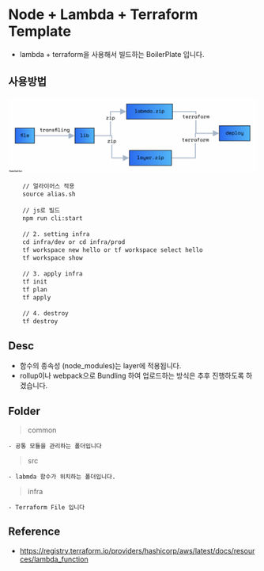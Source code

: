 # Node + Lambda + Terraform Template

- lambda + terraform을 사용해서 빌드하는 BoilerPlate 입니다.

## 사용방법

![arhc](./public/arch.png)

```
    // 얼라이어스 적용
    source alias.sh

    // js로 빌드
    npm run cli:start

    // 2. setting infra
    cd infra/dev or cd infra/prod
    tf workspace new hello or tf workspace select hello
    tf workspace show

    // 3. apply infra
    tf init
    tf plan
    tf apply

    // 4. destroy
    tf destroy

```

## Desc

- 함수의 종속성 (node_modules)는 layer에 적용됩니다.
- rollup이나 webpack으로 Bundling 하여 업로드하는 방식은 추후 진행하도록 하겠습니다.

## Folder

> common

    - 공통 모듈을 관리하는 폴더입니다

> src

    - labmda 함수가 위치하는 폴더입니다.

> infra

    - Terraform File 입니다

## Reference

- https://registry.terraform.io/providers/hashicorp/aws/latest/docs/resources/lambda_function
